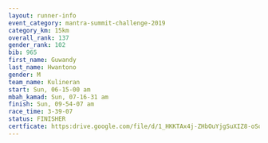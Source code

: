 ```yaml
---
layout: runner-info 
event_category: mantra-summit-challenge-2019 
category_km: 15km 
overall_rank: 137
gender_rank: 102
bib: 965
first_name: Guwandy
last_name: Hwantono
gender: M
team_name: Kulineran
start: Sun, 06-15-00 am
mbah_kamad: Sun, 07-16-31 am
finish: Sun, 09-54-07 am
race_time: 3-39-07
status: FINISHER
certficate: https:drive.google.com/file/d/1_HKKTAx4j-ZHbOuYjgSuXIZ8-oSoocZ2/view?usp=sharing
---
```

